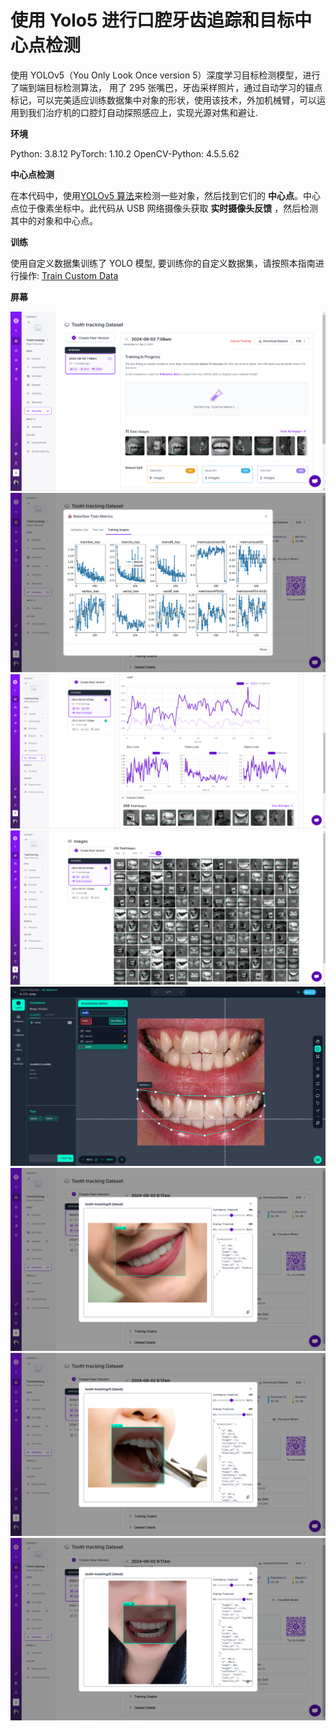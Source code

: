 # 使用 Yolo5 进行口腔牙齿追踪和目标中心点检测

使用 YOLOv5（You Only Look Once version 5）深度学习目标检测模型，进行了端到端目标检测算法， 用了 295 张嘴巴，牙齿采样照片，通过自动学习的锚点标记，可以完美适应训练数据集中对象的形状，使用该技术，外加机械臂，可以运用到我们治疗机的口腔灯自动探照感应上，实现光源对焦和避让.

**环境**

Python: 3.8.12
PyTorch: 1.10.2
OpenCV-Python: 4.5.5.62

**中心点检测**

在本代码中，使用[YOLOv5 算法](https://github.com/ultralytics/yolov5)来检测一些对象，然后找到它们的 **中心点**。中心点位于像素坐标中。此代码从 USB 网络摄像头获取 **实时摄像头反馈** ，然后检测其中的对象和中心点。

**训练**

使用自定义数据集训练了 YOLO 模型, 要训练你的自定义数据集，请按照本指南进行操作: [Train Custom Data](https://github.com/ultralytics/yolov5/wiki/Train-Custom-Data)

**屏幕**

<img src="https://github.com/dorisoy/Dorisoy.ToothTracking/blob/main/Screen/01.png"/>

<img src="https://github.com/dorisoy/Dorisoy.ToothTracking/blob/main/Screen/02.png"/>

<img src="https://github.com/dorisoy/Dorisoy.ToothTracking/blob/main/Screen/03.png"/>

<img src="https://github.com/dorisoy/Dorisoy.ToothTracking/blob/main/Screen/04.png"/>

<img src="https://github.com/dorisoy/Dorisoy.ToothTracking/blob/main/Screen/05.png"/>

<img src="https://github.com/dorisoy/Dorisoy.ToothTracking/blob/main/Screen/06.png"/>

<img src="https://github.com/dorisoy/Dorisoy.ToothTracking/blob/main/Screen/07.png"/>

<img src="https://github.com/dorisoy/Dorisoy.ToothTracking/blob/main/Screen/08.png"/>
